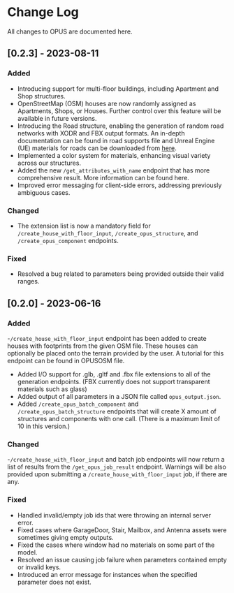 # Change Log

All changes to OPUS are documented here.

## [0.2.3] - 2023-08-11

### Added

- Introducing support for multi-floor buildings, including Apartment and Shop structures.
- OpenStreetMap (OSM) houses are now randomly assigned as Apartments, Shops, or Houses. Further control over this feature will be available in future versions.
- Introducing the Road structure, enabling the generation of random road networks with XODR and FBX output formats. An in-depth documentation can be found in road supports file and Unreal Engine (UE) materials for roads can be downloaded from [here](https://drive.google.com/file/d/1Atb2ruYV8VV1gaxbHxaSskNyZ4YGbnSY/view?usp=sharing).
- Implemented a color system for materials, enhancing visual variety across our structures.
- Added the new `/get_attributes_with_name` endpoint that has more comprehensive result. More information can be found here.
- Improved error messaging for client-side errors, addressing previously ambiguous cases.

### Changed

- The extension list is now a mandatory field for `/create_house_with_floor_input`, `/create_opus_structure`, and `/create_opus_component` endpoints.

### Fixed

- Resolved a bug related to parameters being provided outside their valid ranges.

## [0.2.0] - 2023-06-16

### Added

-`/create_house_with_floor_input` endpoint has been added to create houses with footprints from the given OSM file. These houses can optionally be placed onto the terrain provided by the user. A tutorial for this endpoint can be found in OPUSOSM file.

- Added I/O support for .glb, .gltf and .fbx file extensions to all of the generation endpoints. (FBX currently does not support transparent materials such as glass)
- Added output of all parameters in a JSON file called `opus_output.json`.
- Added `/create_opus_batch_component` and `/create_opus_batch_structure` endpoints that will create X amount of structures and components with one call. (There is a maximum limit of 10 in this version.)

### Changed

-`/create_house_with_floor_input` and batch job endpoints will now return a list of results from the `/get_opus_job_result` endpoint. Warnings will be also provided upon submitting a `/create_house_with_floor_input` job, if there are any.

### Fixed

- Handled invalid/empty job ids that were throwing an internal server error.
- Fixed cases where GarageDoor, Stair, Mailbox, and Antenna assets were sometimes giving empty outputs.
- Fixed the cases where window had no materials on some part of the model.
- Resolved an issue causing job failure when parameters contained empty or invalid keys.
- Introduced an error message for instances when the specified parameter does not exist.